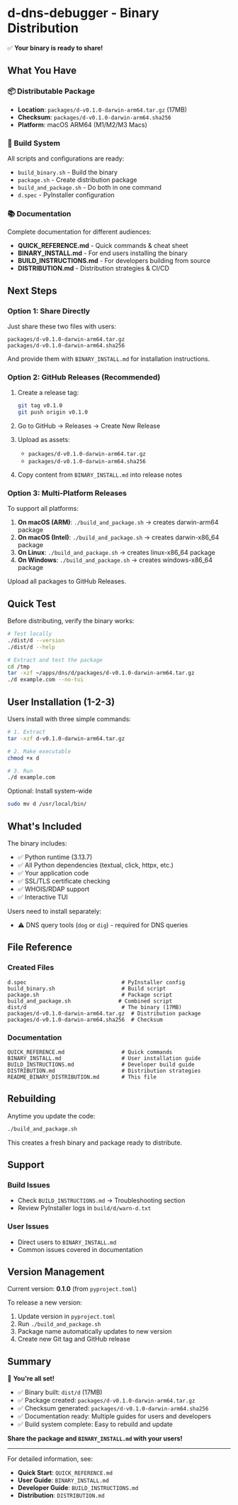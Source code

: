 # d-dns-debugger - Binary Distribution

✅ **Your binary is ready to share!**

## What You Have

### 📦 Distributable Package
- **Location**: `packages/d-v0.1.0-darwin-arm64.tar.gz` (17MB)
- **Checksum**: `packages/d-v0.1.0-darwin-arm64.sha256`
- **Platform**: macOS ARM64 (M1/M2/M3 Macs)

### 🔨 Build System
All scripts and configurations are ready:
- `build_binary.sh` - Build the binary
- `package.sh` - Create distribution package
- `build_and_package.sh` - Do both in one command
- `d.spec` - PyInstaller configuration

### 📚 Documentation
Complete documentation for different audiences:
- **QUICK_REFERENCE.md** - Quick commands & cheat sheet
- **BINARY_INSTALL.md** - For end users installing the binary
- **BUILD_INSTRUCTIONS.md** - For developers building from source
- **DISTRIBUTION.md** - Distribution strategies & CI/CD

## Next Steps

### Option 1: Share Directly
Just share these two files with users:
```
packages/d-v0.1.0-darwin-arm64.tar.gz
packages/d-v0.1.0-darwin-arm64.sha256
```

And provide them with `BINARY_INSTALL.md` for installation instructions.

### Option 2: GitHub Releases (Recommended)
1. Create a release tag:
   ```bash
   git tag v0.1.0
   git push origin v0.1.0
   ```

2. Go to GitHub → Releases → Create New Release

3. Upload as assets:
   - `packages/d-v0.1.0-darwin-arm64.tar.gz`
   - `packages/d-v0.1.0-darwin-arm64.sha256`

4. Copy content from `BINARY_INSTALL.md` into release notes

### Option 3: Multi-Platform Releases
To support all platforms:

1. **On macOS (ARM)**: `./build_and_package.sh` → creates darwin-arm64 package
2. **On macOS (Intel)**: `./build_and_package.sh` → creates darwin-x86_64 package
3. **On Linux**: `./build_and_package.sh` → creates linux-x86_64 package
4. **On Windows**: `./build_and_package.sh` → creates windows-x86_64 package

Upload all packages to GitHub Releases.

## Quick Test

Before distributing, verify the binary works:

```bash
# Test locally
./dist/d --version
./dist/d --help

# Extract and test the package
cd /tmp
tar -xzf ~/apps/dns/d/packages/d-v0.1.0-darwin-arm64.tar.gz
./d example.com --no-tui
```

## User Installation (1-2-3)

Users install with three simple commands:

```bash
# 1. Extract
tar -xzf d-v0.1.0-darwin-arm64.tar.gz

# 2. Make executable
chmod +x d

# 3. Run
./d example.com
```

Optional: Install system-wide
```bash
sudo mv d /usr/local/bin/
```

## What's Included

The binary includes:
- ✅ Python runtime (3.13.7)
- ✅ All Python dependencies (textual, click, httpx, etc.)
- ✅ Your application code
- ✅ SSL/TLS certificate checking
- ✅ WHOIS/RDAP support
- ✅ Interactive TUI

Users need to install separately:
- ⚠️ DNS query tools (`dog` or `dig`) - required for DNS queries

## File Reference

### Created Files
```
d.spec                              # PyInstaller config
build_binary.sh                     # Build script
package.sh                          # Package script
build_and_package.sh               # Combined script
dist/d                              # The binary (17MB)
packages/d-v0.1.0-darwin-arm64.tar.gz  # Distribution package
packages/d-v0.1.0-darwin-arm64.sha256  # Checksum
```

### Documentation
```
QUICK_REFERENCE.md                  # Quick commands
BINARY_INSTALL.md                   # User installation guide
BUILD_INSTRUCTIONS.md               # Developer build guide
DISTRIBUTION.md                     # Distribution strategies
README_BINARY_DISTRIBUTION.md       # This file
```

## Rebuilding

Anytime you update the code:

```bash
./build_and_package.sh
```

This creates a fresh binary and package ready to distribute.

## Support

### Build Issues
- Check `BUILD_INSTRUCTIONS.md` → Troubleshooting section
- Review PyInstaller logs in `build/d/warn-d.txt`

### User Issues
- Direct users to `BINARY_INSTALL.md`
- Common issues covered in documentation

## Version Management

Current version: **0.1.0** (from `pyproject.toml`)

To release a new version:
1. Update version in `pyproject.toml`
2. Run `./build_and_package.sh`
3. Package name automatically updates to new version
4. Create new Git tag and GitHub release

## Summary

🎉 **You're all set!**

- ✅ Binary built: `dist/d` (17MB)
- ✅ Package created: `packages/d-v0.1.0-darwin-arm64.tar.gz`
- ✅ Checksum generated: `packages/d-v0.1.0-darwin-arm64.sha256`
- ✅ Documentation ready: Multiple guides for users and developers
- ✅ Build system complete: Easy to rebuild and update

**Share the package and `BINARY_INSTALL.md` with your users!**

---

For detailed information, see:
- **Quick Start**: `QUICK_REFERENCE.md`
- **User Guide**: `BINARY_INSTALL.md`
- **Developer Guide**: `BUILD_INSTRUCTIONS.md`
- **Distribution**: `DISTRIBUTION.md`
